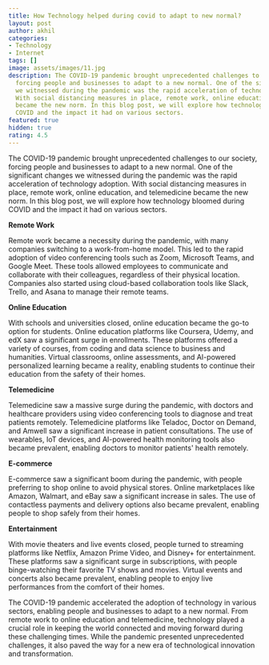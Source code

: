 ```yaml
---
title: How Technology helped during covid to adapt to new normal?
layout: post
author: akhil
categories:
- Technology
- Internet
tags: []
image: assets/images/11.jpg
description: The COVID-19 pandemic brought unprecedented challenges to our society,
  forcing people and businesses to adapt to a new normal. One of the significant changes
  we witnessed during the pandemic was the rapid acceleration of technology adoption.
  With social distancing measures in place, remote work, online education, and telemedicine
  became the new norm. In this blog post, we will explore how technology bloomed during
  COVID and the impact it had on various sectors.
featured: true
hidden: true
rating: 4.5
---
```


The COVID-19 pandemic brought unprecedented challenges to our society, forcing people and businesses to adapt to a new normal. One of the significant changes we witnessed during the pandemic was the rapid acceleration of technology adoption. With social distancing measures in place, remote work, online education, and telemedicine became the new norm. In this blog post, we will explore how technology bloomed during COVID and the impact it had on various sectors.

**Remote Work**

Remote work became a necessity during the pandemic, with many companies switching to a work-from-home model. This led to the rapid adoption of video conferencing tools such as Zoom, Microsoft Teams, and Google Meet. These tools allowed employees to communicate and collaborate with their colleagues, regardless of their physical location. Companies also started using cloud-based collaboration tools like Slack, Trello, and Asana to manage their remote teams.

**Online Education**

With schools and universities closed, online education became the go-to option for students. Online education platforms like Coursera, Udemy, and edX saw a significant surge in enrollments. These platforms offered a variety of courses, from coding and data science to business and humanities. Virtual classrooms, online assessments, and AI-powered personalized learning became a reality, enabling students to continue their education from the safety of their homes.

**Telemedicine**

Telemedicine saw a massive surge during the pandemic, with doctors and healthcare providers using video conferencing tools to diagnose and treat patients remotely. Telemedicine platforms like Teladoc, Doctor on Demand, and Amwell saw a significant increase in patient consultations. The use of wearables, IoT devices, and AI-powered health monitoring tools also became prevalent, enabling doctors to monitor patients' health remotely.

**E-commerce**

E-commerce saw a significant boom during the pandemic, with people preferring to shop online to avoid physical stores. Online marketplaces like Amazon, Walmart, and eBay saw a significant increase in sales. The use of contactless payments and delivery options also became prevalent, enabling people to shop safely from their homes.

**Entertainment**

With movie theaters and live events closed, people turned to streaming platforms like Netflix, Amazon Prime Video, and Disney+ for entertainment. These platforms saw a significant surge in subscriptions, with people binge-watching their favorite TV shows and movies. Virtual events and concerts also became prevalent, enabling people to enjoy live performances from the comfort of their homes.

The COVID-19 pandemic accelerated the adoption of technology in various sectors, enabling people and businesses to adapt to a new normal. From remote work to online education and telemedicine, technology played a crucial role in keeping the world connected and moving forward during these challenging times. While the pandemic presented unprecedented challenges, it also paved the way for a new era of technological innovation and transformation.
